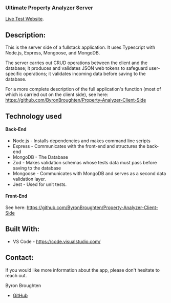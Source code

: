 ### Ultimate Property Analyzer Server

[Live Test Website](https://ultimate-property-analyzer.herokuapp.com/).

## Description:

This is the server side of a fullstack application. It uses Typescript with Node.js, Express, Mongoose, and MongoDB.

The server carries out CRUD operations between the client and the database; it produces and validates JSON web tokens to safeguard user-specific operations; it validates incoming data before saving to the database.

For a more complete description of the full application's function (most of which is carried out on the client side), see here: https://github.com/ByronBroughten/Property-Analyzer-Client-Side

## Technology used

#### Back-End

- Node.js - Installs dependencies and makes command line scripts
- Express - Communicates with the front-end and structures the back-end
- MongoDB - The Database
- Zod - Makes validation schemas whose tests data must pass before saving to the database
- Mongoose - Communicates with MongoDB and serves as a second data validation layer.
- Jest - Used for unit tests.

#### Front-End

See here: https://github.com/ByronBroughten/Property-Analyzer-Client-Side

## Built With:

- VS Code - https://code.visualstudio.com/

## Contact:

If you would like more information about the app, please don't hesitate to reach out.

Byron Broughten

- [GitHub](https://github.com/ByronBroughten)
